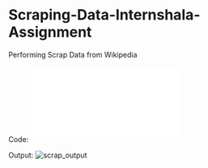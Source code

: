 # Scraping-Data-Internshala-Assignment
Performing Scrap Data from Wikipedia 

Code: 
![main.py](/main.py)

Output:
![scrap_output](https://user-images.githubusercontent.com/74498715/217816095-ce88d30d-05fc-4b1d-b4ca-ffb26155cade.png)
